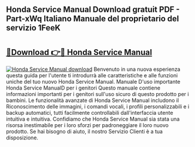 ## Honda Service Manual Download gratuit PDF - Part-xWq Italiano Manuale del proprietario del servizio 1FeeK

# <h2><a href="http://dfepmc0.blite.top/?on=Honda+Service+Manual">🔗Download 👉🔴 Honda Service Manual</a></h2>

[![Honda Service Manual download](https://i.imgur.com/lujVjoI.png)](http://dfepmc0.blite.top/?on=Honda+Service+Manual)
Benvenuto in una nuova esperienza questa guida per l'utente ti introdurrà alle caratteristiche e alle funzioni uniche del tuo nuovo Honda Service Manual. Manuale D'uso importante Honda Service ManualD per i genitori Questo manuale contiene informazioni importanti per i genitori sull'uso sicuro di questo prodotto per i bambini. Le funzionalità avanzate di Honda Service Manual includono il Riconoscimento delle immagini, i comandi vocali, i profili personalizzabili e i backup automatici, tutti facilmente controllabili dall'interfaccia utente intuitiva e intuitiva. Confidiamo che Honda Service Manual sia stata una risorsa inestimabile per i loro sforzi per padroneggiare il loro nuovo prodotto. Se hai bisogno di aiuto, il nostro Servizio Clienti è a tua disposizione.
